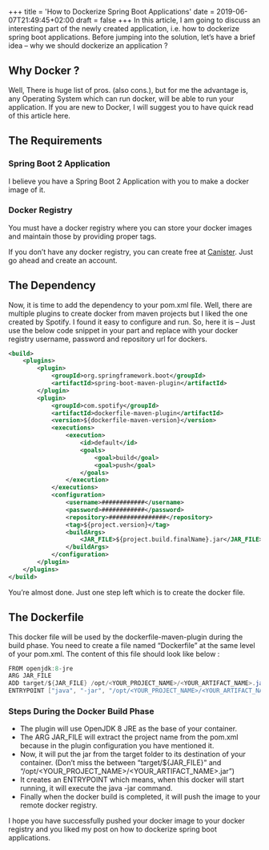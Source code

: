 +++
title = 'How to Dockerize Spring Boot Applications'
date = 2019-06-07T21:49:45+02:00
draft = false
+++
In this article, I am going to discuss an interesting part of the newly created application, i.e. how to dockerize spring boot applications. Before jumping into the solution, let’s have a brief idea – why we should dockerize an application ?

## Why Docker ?

Well, There is huge list of pros. (also cons.), but for me the advantage is, any Operating System which can run docker, will be able to run your application. If you are new to Docker, I will suggest you to have quick read of this article here.

## The Requirements

### Spring Boot 2 Application

I believe you have a Spring Boot 2 Application with you to make a docker image of it.

### Docker Registry

You must have a docker registry where you can store your docker images and maintain those by providing proper tags.

If you don’t have any docker registry, you can create free at [Canister](https://cloud.canister.io/). Just go ahead and create an account.

## The Dependency

Now, it is time to add the dependency to your pom.xml file. Well, there are multiple plugins to create docker from maven projects but I liked the one created by Spotify. I found it easy to configure and run. So, here it is – Just use the below code snippet in your <build> part and replace with your docker registry username, password and repository url for dockers.

```xml
<build>
    <plugins>
        <plugin>
            <groupId>org.springframework.boot</groupId>
            <artifactId>spring-boot-maven-plugin</artifactId>
        </plugin>
        <plugin>
            <groupId>com.spotify</groupId>
            <artifactId>dockerfile-maven-plugin</artifactId>
            <version>${dockerfile-maven-version}</version>
            <executions>
                <execution>
                    <id>default</id>
                    <goals>
                        <goal>build</goal>
                        <goal>push</goal>
                    </goals>
                </execution>
            </executions>
            <configuration>
                <username>############</username>
                <password>############</password>
                <repository>################</repository>
                <tag>${project.version}</tag>
                <buildArgs>
                    <JAR_FILE>${project.build.finalName}.jar</JAR_FILE>
                </buildArgs>
            </configuration>
        </plugin>
    </plugins>
</build>
```

You’re almost done. Just one step left which is to create the docker file.

## The Dockerfile

This docker file will be used by the dockerfile-maven-plugin during the build phase. You need to create a file named “Dockerfile” at the same level of your pom.xml. The content of this file should look like below :

```java
FROM openjdk:8-jre
ARG JAR_FILE
ADD target/${JAR_FILE} /opt/<YOUR_PROJECT_NAME>/<YOUR_ARTIFACT_NAME>.jar
ENTRYPOINT ["java", "-jar", "/opt/<YOUR_PROJECT_NAME>/<YOUR_ARTIFACT_NAME>.jar"]
```

### Steps During the Docker Build Phase

- The plugin will use OpenJDK 8 JRE as the base of your container.
- The ARG JAR_FILE will extract the project name from the pom.xml because in the plugin configuration you have mentioned it.
- Now, it will put the jar from the target folder to its destination of your container. (Don’t miss the <space> between “target/${JAR_FILE}” and “/opt/<YOUR_PROJECT_NAME>/<YOUR_ARTIFACT_NAME>.jar”)
- It creates an ENTRYPOINT which means, when this docker will start running, it will execute the java -jar command.
- Finally when the docker build is completed, it will push the image to your remote docker registry.

I hope you have successfully pushed your docker image to your docker registry and you liked my post on how to dockerize spring boot applications.
